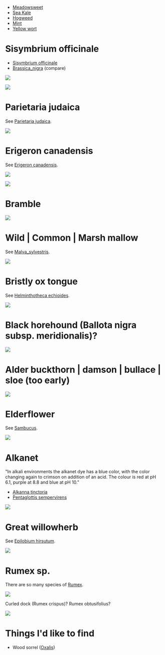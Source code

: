 - [Meadowsweet](meadowsweet.md)
- [Sea Kale](seakale.md)
- [Hogweed](hogweed.md)
- [Mint](mint.md)
- [Yellow wort](yellowwort.md)

# Sisymbrium officinale

- [Sisymbrium officinale](https://en.wikipedia.org/wiki/Sisymbrium_officinale)
- [Brassica_nigra](https://en.wikipedia.org/wiki/Brassica_nigra) (compare)

![](IMG_2654.jpg)

![](IMG_2653.jpg)

# Parietaria judaica

See [Parietaria judaica](https://en.wikipedia.org/wiki/Parietaria_judaica).

![](IMG_2651.jpg)

# Erigeron canadensis

See [Erigeron canadensis](https://en.wikipedia.org/wiki/Erigeron_canadensis).

![](IMG_2650.jpg)

![](IMG_2598.jpg)

# Bramble

![](IMG_2593.jpg)

# Wild | Common | Marsh mallow

See [Malva_sylvestris](https://en.wikipedia.org/wiki/Malva_sylvestris).

![](IMG_2591.jpg)

# Bristly ox tongue

See [Helminthotheca echioides](https://en.wikipedia.org/wiki/Helminthotheca_echioides).

![](IMG_2588.jpg)

# Black horehound (Ballota nigra subsp. meridionalis)?

![](IMG_2586.jpg)

# Alder buckthorn | damson | bullace | sloe (too early)

![](IMG_2585.jpg)

# Elderflower

See [Sambucus](https://en.wikipedia.org/wiki/Sambucus).

![](IMG_2584.jpg)

# Alkanet

"In alkali environments the alkanet dye has a blue color, with the color
changing again to crimson on addition of an acid. The colour is red at pH
6.1, purple at 8.8 and blue at pH 10."

- [Alkanna tinctoria](https://en.wikipedia.org/wiki/Alkanna_tinctoria)
- [Pentaglottis sempervirens](https://en.wikipedia.org/wiki/Pentaglottis_sempervirens)

![](IMG_2659.JPG)

# Great willowherb

See [Epilobium hirsutum](https://en.wikipedia.org/wiki/Epilobium_hirsutum).

![](IMG_2715.JPG)

# Rumex sp.

There are so many species of [Rumex](https://en.wikipedia.org/wiki/Rumex).

![](IMG_2716.JPG)

Curled dock (Rumex crispus)? Rumex obtusifolius?

![](IMG_2746.JPG)

# Things I'd like to find

- Wood sorrel ([Oxalis](https://en.wikipedia.org/wiki/Oxalis))

